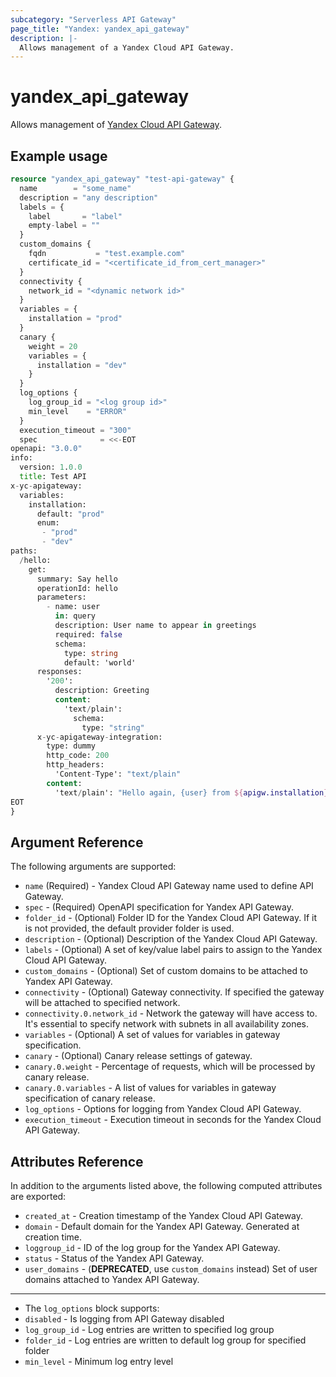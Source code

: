 ```yaml
---
subcategory: "Serverless API Gateway"
page_title: "Yandex: yandex_api_gateway"
description: |-
  Allows management of a Yandex Cloud API Gateway.
---
```



# yandex_api_gateway




Allows management of [Yandex Cloud API Gateway](https://cloud.yandex.com/docs/api-gateway/).

## Example usage

```terraform
resource "yandex_api_gateway" "test-api-gateway" {
  name        = "some_name"
  description = "any description"
  labels = {
    label       = "label"
    empty-label = ""
  }
  custom_domains {
    fqdn           = "test.example.com"
    certificate_id = "<certificate_id_from_cert_manager>"
  }
  connectivity {
    network_id = "<dynamic network id>"
  }
  variables = {
    installation = "prod"
  }
  canary {
    weight = 20
    variables = {
      installation = "dev"
    }
  }
  log_options {
    log_group_id = "<log group id>"
    min_level    = "ERROR"
  }
  execution_timeout = "300"
  spec              = <<-EOT
openapi: "3.0.0"
info:
  version: 1.0.0
  title: Test API
x-yc-apigateway:
  variables:
    installation:
      default: "prod"
      enum:
       - "prod"
       - "dev"
paths:
  /hello:
    get:
      summary: Say hello
      operationId: hello
      parameters:
        - name: user
          in: query
          description: User name to appear in greetings
          required: false
          schema:
            type: string
            default: 'world'
      responses:
        '200':
          description: Greeting
          content:
            'text/plain':
              schema:
                type: "string"
      x-yc-apigateway-integration:
        type: dummy
        http_code: 200
        http_headers:
          'Content-Type': "text/plain"
        content:
          'text/plain': "Hello again, {user} from ${apigw.installation} release!\n"
EOT
}
```

## Argument Reference

The following arguments are supported:

* `name` (Required) - Yandex Cloud API Gateway name used to define API Gateway.
* `spec` - (Required) OpenAPI specification for Yandex API Gateway.
* `folder_id` - (Optional) Folder ID for the Yandex Cloud API Gateway. If it is not provided, the default provider folder is used.
* `description` - (Optional) Description of the Yandex Cloud API Gateway.
* `labels` - (Optional) A set of key/value label pairs to assign to the Yandex Cloud API Gateway.
* `custom_domains` - (Optional) Set of custom domains to be attached to Yandex API Gateway.
* `connectivity` - (Optional) Gateway connectivity. If specified the gateway will be attached to specified network.
* `connectivity.0.network_id` - Network the gateway will have access to. It's essential to specify network with subnets in all availability zones.
* `variables` - (Optional) A set of values for variables in gateway specification.
* `canary` - (Optional) Canary release settings of gateway.
* `canary.0.weight` - Percentage of requests, which will be processed by canary release.
* `canary.0.variables` - A list of values for variables in gateway specification of canary release.
* `log_options` - Options for logging from Yandex Cloud API Gateway.
* `execution_timeout` - Execution timeout in seconds for the Yandex Cloud API Gateway.

## Attributes Reference

In addition to the arguments listed above, the following computed attributes are exported:

* `created_at` - Creation timestamp of the Yandex Cloud API Gateway.
* `domain` - Default domain for the Yandex API Gateway. Generated at creation time.
* `loggroup_id` - ID of the log group for the Yandex API Gateway.
* `status` - Status of the Yandex API Gateway.
* `user_domains` - (**DEPRECATED**, use `custom_domains` instead) Set of user domains attached to Yandex API Gateway.

---

* The `log_options` block supports:
* `disabled` - Is logging from API Gateway disabled
* `log_group_id` - Log entries are written to specified log group
* `folder_id` - Log entries are written to default log group for specified folder
* `min_level` - Minimum log entry level
